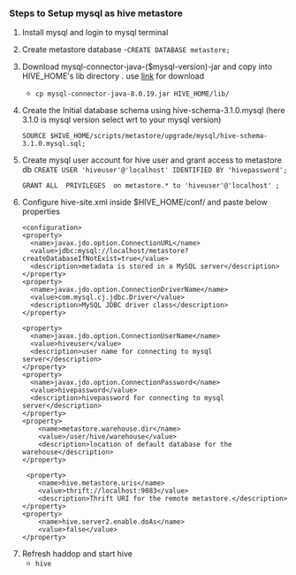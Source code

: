 ###  Steps to Setup mysql as hive metastore

1.  Install mysql  and login to mysql terminal 
2.  Create metastore database 
      -`CREATE DATABASE metastore;`
3.  Download   mysql-connector-java-($mysql-version)-jar  and copy into HIVE_HOME's lib directory . use [link](https://mvnrepository.com/artifact/mysql/mysql-connector-java) for download
     -  `cp mysql-connector-java-8.0.19.jar HIVE_HOME/lib/ `
4.  Create the Initial database schema using  hive-schema-3.1.0.mysql (here 3.1.0 is mysql version select wrt to your mysql version)
      
      `SOURCE $HIVE_HOME/scripts/metastore/upgrade/mysql/hive-schema-3.1.0.mysql.sql;`
      
5.   Create mysql user account for hive user  and grant access to metastore db
      `CREATE USER 'hiveuser'@'localhost' IDENTIFIED BY 'hivepassword';`
      
      `GRANT ALL  PRIVILEGES  on metastore.* to 'hiveuser'@'localhost' ;`
      
6. Configure hive-site.xml  inside $HIVE_HOME/conf/ and paste below properties

    ```
   <configuration> 
   <property> 
      <name>javax.jdo.option.ConnectionURL</name> 
      <value>jdbc:mysql://localhost/metastore?createDatabaseIfNotExist=true</value> 
      <description>metadata is stored in a MySQL server</description> 
   </property> 
   <property> 
      <name>javax.jdo.option.ConnectionDriverName</name> 
      <value>com.mysql.cj.jdbc.Driver</value> 
      <description>MySQL JDBC driver class</description> 
   </property> 

   <property> 
      <name>javax.jdo.option.ConnectionUserName</name> 
      <value>hiveuser</value> 
      <description>user name for connecting to mysql server</description> 
   </property> 
   <property> 
      <name>javax.jdo.option.ConnectionPassword</name> 
      <value>hivepassword</value> 
      <description>hivepassword for connecting to mysql server</description> 
   </property>
   <property> 
        <name>metastore.warehouse.dir</name> 
        <value>/user/hive/warehouse</value> 
        <description>location of default database for the warehouse</description> 
    </property> 
     
     <property> 
        <name>hive.metastore.uris</name> 
        <value>thrift://localhost:9083</value> 
        <description>Thrift URI for the remote metastore.</description> 
    </property> 
    <property> 
        <name>hive.server2.enable.doAs</name> 
        <value>false</value> 
    </property>
</configuration>
    
7. Refresh haddop and start hive 
      - `hive`
